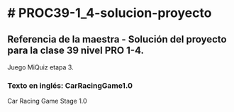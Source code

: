 # # PROC39-1_4-solucion-proyecto
## Referencia de la maestra - Solución del proyecto para la clase 39 nivel PRO 1-4. 
Juego MiQuiz etapa 3.

### Texto en inglés: CarRacingGame1.0
Car Racing Game Stage 1.0
